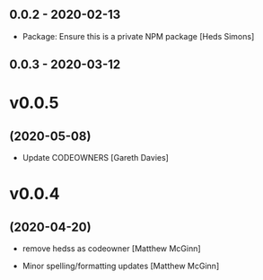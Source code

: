 ## 0.0.2 - 2020-02-13

* Package: Ensure	this is	a private NPM package [Heds Simons]

## 0.0.3 - 2020-03-12

# v0.0.5
## (2020-05-08)

* Update CODEOWNERS [Gareth Davies]

# v0.0.4
## (2020-04-20)

* remove hedss as codeowner [Matthew McGinn]

* Minor spelling/formatting updates [Matthew McGinn]
